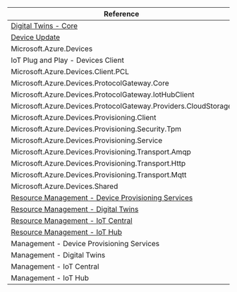 | Reference | Package | Source |
|---|---|---|
|[Digital Twins - Core](digitaltwins.core-readme.md)|[Azure.DigitalTwins.Core](https://www.nuget.org/packages/Azure.DigitalTwins.Core)|[GitHub](https://github.com/Azure/azure-sdk-for-net/blob/main/sdk/digitaltwins/Azure.DigitalTwins.Core)|
|[Device Update](iot.deviceupdate-readme.md)|[Azure.IoT.DeviceUpdate](https://www.nuget.org/packages/Azure.IoT.DeviceUpdate)|[GitHub](https://github.com/Azure/azure-sdk-for-net/blob/main/sdk/deviceupdate/Azure.IoT.DeviceUpdate)|
|Microsoft.Azure.Devices|[Microsoft.Azure.Devices](https://www.nuget.org/packages/Microsoft.Azure.Devices)|[GitHub](https://github.com/Azure/azure-sdk-for-net)|
|IoT Plug and Play - Devices Client|[Microsoft.Azure.Devices.Client](https://www.nuget.org/packages/Microsoft.Azure.Devices.Client)|[GitHub](https://github.com/Azure/azure-sdk-for-net)|
|Microsoft.Azure.Devices.Client.PCL|[Microsoft.Azure.Devices.Client.PCL](https://www.nuget.org/packages/Microsoft.Azure.Devices.Client.PCL)|[GitHub](https://github.com/Azure/azure-sdk-for-net)|
|Microsoft.Azure.Devices.ProtocolGateway.Core|[Microsoft.Azure.Devices.ProtocolGateway.Core](https://www.nuget.org/packages/Microsoft.Azure.Devices.ProtocolGateway.Core)|[GitHub](https://github.com/Azure/azure-sdk-for-net)|
|Microsoft.Azure.Devices.ProtocolGateway.IotHubClient|[Microsoft.Azure.Devices.ProtocolGateway.IotHubClient](https://www.nuget.org/packages/Microsoft.Azure.Devices.ProtocolGateway.IotHubClient)|[GitHub](https://github.com/Azure/azure-sdk-for-net)|
|Microsoft.Azure.Devices.ProtocolGateway.Providers.CloudStorage|[Microsoft.Azure.Devices.ProtocolGateway.Providers.CloudStorage](https://www.nuget.org/packages/Microsoft.Azure.Devices.ProtocolGateway.Providers.CloudStorage)|[GitHub](https://github.com/Azure/azure-sdk-for-net)|
|Microsoft.Azure.Devices.Provisioning.Client|[Microsoft.Azure.Devices.Provisioning.Client](https://www.nuget.org/packages/Microsoft.Azure.Devices.Provisioning.Client)|[GitHub](https://github.com/Azure/azure-sdk-for-net)|
|Microsoft.Azure.Devices.Provisioning.Security.Tpm|[Microsoft.Azure.Devices.Provisioning.Security.Tpm](https://www.nuget.org/packages/Microsoft.Azure.Devices.Provisioning.Security.Tpm)|[GitHub](https://github.com/Azure/azure-sdk-for-net)|
|Microsoft.Azure.Devices.Provisioning.Service|[Microsoft.Azure.Devices.Provisioning.Service](https://www.nuget.org/packages/Microsoft.Azure.Devices.Provisioning.Service)|[GitHub](https://github.com/Azure/azure-sdk-for-net)|
|Microsoft.Azure.Devices.Provisioning.Transport.Amqp|[Microsoft.Azure.Devices.Provisioning.Transport.Amqp](https://www.nuget.org/packages/Microsoft.Azure.Devices.Provisioning.Transport.Amqp)|[GitHub](https://github.com/Azure/azure-sdk-for-net)|
|Microsoft.Azure.Devices.Provisioning.Transport.Http|[Microsoft.Azure.Devices.Provisioning.Transport.Http](https://www.nuget.org/packages/Microsoft.Azure.Devices.Provisioning.Transport.Http)|[GitHub](https://github.com/Azure/azure-sdk-for-net)|
|Microsoft.Azure.Devices.Provisioning.Transport.Mqtt|[Microsoft.Azure.Devices.Provisioning.Transport.Mqtt](https://www.nuget.org/packages/Microsoft.Azure.Devices.Provisioning.Transport.Mqtt)|[GitHub](https://github.com/Azure/azure-sdk-for-net)|
|Microsoft.Azure.Devices.Shared|[Microsoft.Azure.Devices.Shared](https://www.nuget.org/packages/Microsoft.Azure.Devices.Shared)|[GitHub](https://github.com/Azure/azure-sdk-for-net)|
|[Resource Management - Device Provisioning Services](resourcemanager.deviceprovisioningservices-readme.md)|[Azure.ResourceManager.DeviceProvisioningServices](https://www.nuget.org/packages/Azure.ResourceManager.DeviceProvisioningServices)|[GitHub](https://github.com/Azure/azure-sdk-for-net/blob/main/sdk/deviceprovisioningservices/Azure.ResourceManager.DeviceProvisioningServices)|
|[Resource Management - Digital Twins](resourcemanager.digitaltwins-readme.md)|[Azure.ResourceManager.DigitalTwins](https://www.nuget.org/packages/Azure.ResourceManager.DigitalTwins)|[GitHub](https://github.com/Azure/azure-sdk-for-net/blob/main/sdk/digitaltwins/Azure.ResourceManager.DigitalTwins)|
|[Resource Management - IoT Central](resourcemanager.iotcentral-readme.md)|[Azure.ResourceManager.IotCentral](https://www.nuget.org/packages/Azure.ResourceManager.IotCentral)|[GitHub](https://github.com/Azure/azure-sdk-for-net/blob/main/sdk/iotcentral/Azure.ResourceManager.IotCentral)|
|[Resource Management - IoT Hub](resourcemanager.iothub-readme.md)|[Azure.ResourceManager.IotHub](https://www.nuget.org/packages/Azure.ResourceManager.IotHub)|[GitHub](https://github.com/Azure/azure-sdk-for-net/blob/main/sdk/iothub/Azure.ResourceManager.IotHub)|
|Management - Device Provisioning Services|[Microsoft.Azure.Management.DeviceProvisioningServices](https://www.nuget.org/packages/Microsoft.Azure.Management.DeviceProvisioningServices)|[GitHub](https://github.com/Azure/azure-sdk-for-net)|
|Management - Digital Twins|[Microsoft.Azure.Management.DigitalTwins](https://www.nuget.org/packages/Microsoft.Azure.Management.DigitalTwins)|[GitHub](https://github.com/Azure/azure-sdk-for-net)|
|Management - IoT Central|[Microsoft.Azure.Management.IotCentral](https://www.nuget.org/packages/Microsoft.Azure.Management.IotCentral)|[GitHub](https://github.com/Azure/azure-sdk-for-net)|
|Management - IoT Hub|[Microsoft.Azure.Management.IotHub](https://www.nuget.org/packages/Microsoft.Azure.Management.IotHub)|[GitHub](https://github.com/Azure/azure-sdk-for-net)|
